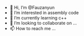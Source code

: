 - 👋 Hi, I’m @Fauzanyun
- 👀 I’m interested in assembly code
- 🌱 I’m currently learning c++
- 💞️ I’m looking to collaborate on ...
- 📫 How to reach me ...

<!---
Fauzanyun/Fauzanyun is a ✨ special ✨ repository because its `README.md` (this file) appears on your GitHub profile.
You can click the Preview link to take a look at your changes.
--->
